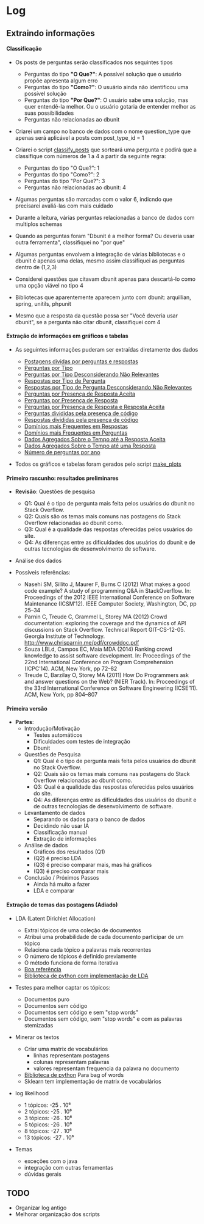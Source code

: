 # Log

## Extraindo informações

#### Classificação

- Os posts de perguntas serão classificados nos sequintes tipos
  - Perguntas do tipo **"O Que?"**: A possível solução que o usuário propõe apresenta algum erro
  - Perguntas do tipo **"Como?"**: O usuário ainda não identificou uma possível solução
  - Perguntas do tipo **"Por Que?"**: O usuário sabe uma solução, mas quer entendê-la melhor. Ou o usuário gotaria de entender melhor as suas possibilidades
  - Perguntas não relacionadas ao dbunit

- Criarei um campo no banco de dados com o nome question_type que apenas será aplicável a posts com post\_type\_id = 1

- Criarei o script [classify_posts](scripts/classify_posts.py) que sorteará uma pergunta e podirá que a classifique com números de 1 a 4 a partir da seguinte regra:
  - Perguntas do tipo "O Que?": 1
  - Perguntas do tipo "Como?": 2
  - Perguntas do tipo "Por Que?": 3
  - Perguntas não relacionadas ao dbunit: 4

- Algumas perguntas são marcadas com o valor 6, indicndo que precisarei avaliá-las com mais cuidado

- Durante a leitura, várias perguntas relacionadas a banco de dados com multiplos schemas

- Quando as perguntas foram "Dbunit é a melhor forma? Ou deveria usar outra ferramenta", classifiquei no "por que"

- Algumas perguntas envolvem a integração de várias bibliotecas e o dbunit é apenas uma delas, mesmo assim classifiquei as perguntas dentro de (1,2,3)

- Considerei questões que citavam dbunit apenas para descartá-lo como uma opção viável no tipo 4

- Bibliotecas que aparentemente aparecem junto com dbunit: arquillian, spring, unitils, phpunit

- Mesmo que a resposta da questão possa ser "Você deveria usar dbunit", se a pergunta não citar dbunit, classifiquei com 4

#### Extração de informações em gráficos e tabelas

- As seguintes informações puderam ser extraídas diretamente dos dados
  - [Postagens dividas por perguntas e respostas](attachments/postagens_dividas_por_perguntas_e_respostas.png)
  - [Perguntas por Tipo](attachments/perguntas_por_tipo.png)
  - [Perguntas por Tipo Desconsiderando Não Relevantes](attachments/perguntas_por_tipo_desconsiderando_não_relevantes.png)
  - [Respostas por Tipo de Pergunta](attachments/respostas_por_tipo_de_pergunta.png)
  - [Respostas por Tipo de Pergunta Desconsiderando Não Relevantes](attachments/respostas_por_tipo_de_pergunta_desconsiderando_não_relevantes.png)
  - [Perguntas por Presença de Resposta Aceita](attachments/perguntas_por_presença_de_resposta_aceita.png)
  - [Perguntas por Presença de Resposta](attachments/perguntas_por_presença_de_resposta.png)
  - [Perguntas por Presença de Resposta e Resposta Aceita](attachments/perguntas_por_presença_de_resposta_e_resposta_aceita.png)
  - [Perguntas divididas pela presença de código](attachments/perguntas_divididas_pela_presença_de_código.png)
  - [Respostas divididas pela presença de código](attachments/respostas_divididas_pela_presença_de_código.png)
  - [Domínios mais Frequentes em Respostas](attachments/domínios_mais_frequentes_em_respostas.pdf)
  - [Domínios mais Frequentes em Perguntas](attachments/domínios_mais_frequentes_em_perguntas.pdf)
  - [Dados Agregados Sobre o Tempo até a Resposta Aceita](attachments/dados_agregados_sobre_o_tempo_até_a_resposta_aceita.pdf)
  - [Dados Agregados Sobre o Tempo até uma Resposta](attachments/dados_agregados_sobre_o_tempo_até_uma_resposta.pdf)
  - [Número de perguntas por ano](attachments/número_de_perguntas_por_ano.png)

- Todos os gráficos e tabelas foram gerados pelo script [make_plots](scripts/make_plots.py)

#### Primeiro rascunho: resultados preliminares

- **Revisão**: Questões de pesquisa
  - Q1​: Qual é o tipo de pergunta mais feita pelos usuários do dbunit no Stack Overflow.
  - Q2​: ​Quais são os temas mais comuns nas postagens do Stack Overflow relacionadas ao dbunit como.
  - Q3​: Qual é a qualidade das respostas oferecidas pelos usuários do site.
  - Q4​: As diferenças entre as dificuldades dos usuários do dbunit e de outras tecnologias de desenvolvimento de software.

- Análise dos dados

- Possíveis referências:
  - Nasehi SM, Sillito J, Maurer F, Burns C (2012) What makes a good code example? A study of programming Q&A in StackOverflow. In: Proceedings of the 2012 IEEE International Conference on Software Maintenance (ICSM’12). IEEE Computer Society, Washington, DC, pp 25–34
  -  Parnin C, Treude C, Grammel L, Storey MA (2012) Crowd documentation: exploring the coverage and the dynamics of API discussions on Stack Overflow. Technical Report GIT-CS-12-05. Georgia Institute of Technology. http://www.chrisparnin.me/pdf/crowddoc.pdf
  - Souza LBLd, Campos EC, Maia MDA (2014) Ranking crowd knowledge to assist software development. In: Proceedings of the 22nd International Conference on Program Comprehension (ICPC’14). ACM, New York, pp 72–82
  - Treude C, Barzilay O, Storey MA (2011) How Do Programmers ask and answer questions on the Web? (NIER Track). In: Proceedings of the 33rd International Conference on Software Engineering (ICSE’11). ACM, New York, pp 804–807

#### Primeira versão

- **Partes**:
  - Introdução/Motivação
    - Testes automáticos
    - Dificuldades com testes de integração
    - Dbunit
  - Questões de Pesquisa
    - Q1​: Qual é o tipo de pergunta mais feita pelos usuários do dbunit no Stack Overflow.
    - Q2​: ​Quais são os temas mais comuns nas postagens do Stack Overflow relacionadas ao dbunit como.
    - Q3​: Qual é a qualidade das respostas oferecidas pelos usuários do site.
    - Q4​: As diferenças entre as dificuldades dos usuários do dbunit e de outras tecnologias de desenvolvimento de software.
  - Levantamento de dados
    - Separando os dados para o banco de dados
    - Decidindo não usar IA
    - Classificação manual
    - Extração de informações
  - Análise de dados
    - Gráficos dos resultados (Q1)
    - (Q2) é preciso LDA
    - (Q3) é preciso comparar mais, mas há gráficos
    - (Q3) é preciso comparar mais
  - Conclusão / Próximos Passos
    - Ainda há muito a fazer
    - LDA e comparar

#### Extração de temas das postagens (Adiado)

- LDA (Latent Dirichlet Allocation)
  - Extrai tópicos de uma coleção de documentos
  - Atribui uma probabilidade de cada documento participar de um tópico
  - Relaciona cada tópico a palavras mais recorrentes
  - O número de tópicos é definido previamente
  - O método funciona de forma iterativa
  - [Boa referência](http://blog.echen.me/2011/08/22/introduction-to-latent-dirichlet-allocation)
  - [Biblioteca de python com implementação de LDA](https://pypi.python.org/pypi/lda)

- Testes para melhor captar os tópicos:
  - Documentos puro
  - Documentos sem código
  - Documentos sem código e sem "stop words"
  - Documentos sem código, sem "stop words" e com as palavras stemizadas

- Minerar os textos
  - Criar uma matrix de vocabulários
    - linhas representam postagens
    - colunas representam palavras
    - valores representam frequencia da palavra no documento
  - [Biblioteca de python](https://github.com/dmiro/bagofwords) Para bag of words
  - Sklearn tem implementação de matrix de vocabulários

- log likelihood
  - 1 tópicos:  -25 . 10⁶
  - 2 tópicos:  -25 . 10⁶
  - 3 tópicos:  -26 . 10⁶
  - 5 tópicos:  -26 . 10⁶
  - 8 tópicos:  -27 . 10⁶
  - 13 tópicos: -27 . 10⁶

- Temas
  - exceções com o java
  - integração com outras ferramentas
  - dúvidas gerais


## TODO

- Organizar log antigo
- Melhorar organização dos scripts
